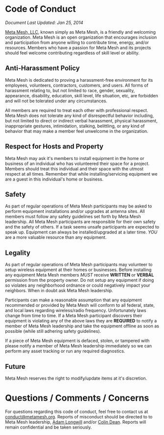 # Code of Conduct

*Document Last Updated: Jan 25, 2014*

[Meta Mesh, LLC](http://www.metamesh.org), known simply as Meta Mesh, is a friendly and welcoming organization. Meta Mesh is an open organization that encourages inclusion and participation from anyone willing to contribute time, energy, and/or resources. Members who have a passion for Meta Mesh and its projects should feel welcome contributing regardless of skill level or ability.

## Anti-Harassment Policy

Meta Mesh is dedicated to proving a harassment-free environment for its employees, volunteers, contractors, customers, and users. All forms of harassment relating to, but not limited to race, gender, sexuality, appearance, disability, education, skill level, life situation, etc, are forbidden and will not be tolerated under any circumstances.

All members are required to treat each other with professional respect. Meta Mesh does not tolerate any kind of disrespectful behavior including, but not limited to direct or indirect verbal harassment, physical harassment, inappropriate gestures, intimidation, stalking, belittling, or any kind of behavior that may make a member feel unwelcome in the organization.

## Respect for Hosts and Property

Meta Mesh may ask it's members to install equipment in the home or business of an individual who has volunteered their space for a project. Members should treat this individual and their space with the utmost respect at all times. Remember that while installing/servicing equipment we are a guest in this individual's home or business.

## Safety

As part of regular operations of Meta Mesh participants may be asked to perform equipment installations and/or upgrades at antenna sites. All members must follow any safety guidelines set forth by Meta Mesh leadership. All Meta Mesh participants are responsible for their own safety and the safety of others. If a task seems unsafe participants are expected to speak up. Equipment can always be installed/upgraded at a later time. *YOU* are a more valuable resource than any equipment.

## Legality

As part of regular operations of Meta Mesh participants may volunteer to setup wireless equipment at their homes or businesses. Before installing any equipment Meta Mesh members *MUST* receive **WRITTEN** or **VERBAL** permission from the property owner. Do not setup any equipment if doing so violates any neighborhood ordnance or could negatively impact your neighbors. When in doubt ask Meta Mesh leadership.
 
Participants can make a reasonable assumption that any equipment recommended or provided by Meta Mesh will conform to all federal, state, and local laws regarding wireless/radio frequency. Unfortunately laws change from time to time. If a Meta Mesh participant discovers their equipment is violating any of the above laws they are **REQUIRED** to notify a member of  Meta Mesh leadership and take the equipment offline as soon as possible (while still adhering safety guidelines).

If a piece of Meta Mesh equipment is defaced, stolen, or tampered with please notify a member of Meta Mesh leadership immediately so we can perform any asset tracking or run any required diagnostics.

## Future 

Meta Mesh reserves the right to modify/update items at it's discretion.

# Questions / Comments / Concerns

For questions regarding this code of conduct, feel free to contact us at [conduct@metamesh.org](mailto:conduct@metamesh.org). Reports of misconduct should be directed to to Meta Mesh leadership, [Adam Longwill](mailto:adam.longwill+conduct@metamesh.org) and/or [Colin Dean](mailto:colin.dean+conduct@metamesh.org). Reports will remain confidential and be taken seriously.

